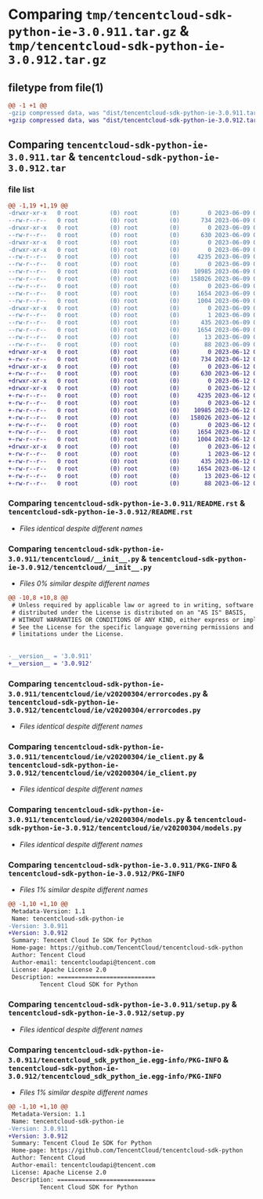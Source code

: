 # Comparing `tmp/tencentcloud-sdk-python-ie-3.0.911.tar.gz` & `tmp/tencentcloud-sdk-python-ie-3.0.912.tar.gz`

## filetype from file(1)

```diff
@@ -1 +1 @@
-gzip compressed data, was "dist/tencentcloud-sdk-python-ie-3.0.911.tar", last modified: Fri Jun  9 02:20:52 2023, max compression
+gzip compressed data, was "dist/tencentcloud-sdk-python-ie-3.0.912.tar", last modified: Mon Jun 12 03:05:26 2023, max compression
```

## Comparing `tencentcloud-sdk-python-ie-3.0.911.tar` & `tencentcloud-sdk-python-ie-3.0.912.tar`

### file list

```diff
@@ -1,19 +1,19 @@
-drwxr-xr-x   0 root         (0) root         (0)        0 2023-06-09 02:20:52.000000 tencentcloud-sdk-python-ie-3.0.911/
--rw-r--r--   0 root         (0) root         (0)      734 2023-06-09 02:20:52.000000 tencentcloud-sdk-python-ie-3.0.911/README.rst
-drwxr-xr-x   0 root         (0) root         (0)        0 2023-06-09 02:20:52.000000 tencentcloud-sdk-python-ie-3.0.911/tencentcloud/
--rw-r--r--   0 root         (0) root         (0)      630 2023-06-09 02:20:52.000000 tencentcloud-sdk-python-ie-3.0.911/tencentcloud/__init__.py
-drwxr-xr-x   0 root         (0) root         (0)        0 2023-06-09 02:20:52.000000 tencentcloud-sdk-python-ie-3.0.911/tencentcloud/ie/
-drwxr-xr-x   0 root         (0) root         (0)        0 2023-06-09 02:20:52.000000 tencentcloud-sdk-python-ie-3.0.911/tencentcloud/ie/v20200304/
--rw-r--r--   0 root         (0) root         (0)     4235 2023-06-09 02:20:52.000000 tencentcloud-sdk-python-ie-3.0.911/tencentcloud/ie/v20200304/errorcodes.py
--rw-r--r--   0 root         (0) root         (0)        0 2023-06-09 02:20:52.000000 tencentcloud-sdk-python-ie-3.0.911/tencentcloud/ie/v20200304/__init__.py
--rw-r--r--   0 root         (0) root         (0)    10985 2023-06-09 02:20:52.000000 tencentcloud-sdk-python-ie-3.0.911/tencentcloud/ie/v20200304/ie_client.py
--rw-r--r--   0 root         (0) root         (0)   158026 2023-06-09 02:20:52.000000 tencentcloud-sdk-python-ie-3.0.911/tencentcloud/ie/v20200304/models.py
--rw-r--r--   0 root         (0) root         (0)        0 2023-06-09 02:20:52.000000 tencentcloud-sdk-python-ie-3.0.911/tencentcloud/ie/__init__.py
--rw-r--r--   0 root         (0) root         (0)     1654 2023-06-09 02:20:52.000000 tencentcloud-sdk-python-ie-3.0.911/PKG-INFO
--rw-r--r--   0 root         (0) root         (0)     1004 2023-06-09 02:20:52.000000 tencentcloud-sdk-python-ie-3.0.911/setup.py
-drwxr-xr-x   0 root         (0) root         (0)        0 2023-06-09 02:20:52.000000 tencentcloud-sdk-python-ie-3.0.911/tencentcloud_sdk_python_ie.egg-info/
--rw-r--r--   0 root         (0) root         (0)        1 2023-06-09 02:20:52.000000 tencentcloud-sdk-python-ie-3.0.911/tencentcloud_sdk_python_ie.egg-info/dependency_links.txt
--rw-r--r--   0 root         (0) root         (0)      435 2023-06-09 02:20:52.000000 tencentcloud-sdk-python-ie-3.0.911/tencentcloud_sdk_python_ie.egg-info/SOURCES.txt
--rw-r--r--   0 root         (0) root         (0)     1654 2023-06-09 02:20:52.000000 tencentcloud-sdk-python-ie-3.0.911/tencentcloud_sdk_python_ie.egg-info/PKG-INFO
--rw-r--r--   0 root         (0) root         (0)       13 2023-06-09 02:20:52.000000 tencentcloud-sdk-python-ie-3.0.911/tencentcloud_sdk_python_ie.egg-info/top_level.txt
--rw-r--r--   0 root         (0) root         (0)       88 2023-06-09 02:20:52.000000 tencentcloud-sdk-python-ie-3.0.911/setup.cfg
+drwxr-xr-x   0 root         (0) root         (0)        0 2023-06-12 03:05:26.000000 tencentcloud-sdk-python-ie-3.0.912/
+-rw-r--r--   0 root         (0) root         (0)      734 2023-06-12 03:05:26.000000 tencentcloud-sdk-python-ie-3.0.912/README.rst
+drwxr-xr-x   0 root         (0) root         (0)        0 2023-06-12 03:05:26.000000 tencentcloud-sdk-python-ie-3.0.912/tencentcloud/
+-rw-r--r--   0 root         (0) root         (0)      630 2023-06-12 03:05:26.000000 tencentcloud-sdk-python-ie-3.0.912/tencentcloud/__init__.py
+drwxr-xr-x   0 root         (0) root         (0)        0 2023-06-12 03:05:26.000000 tencentcloud-sdk-python-ie-3.0.912/tencentcloud/ie/
+drwxr-xr-x   0 root         (0) root         (0)        0 2023-06-12 03:05:26.000000 tencentcloud-sdk-python-ie-3.0.912/tencentcloud/ie/v20200304/
+-rw-r--r--   0 root         (0) root         (0)     4235 2023-06-12 03:05:26.000000 tencentcloud-sdk-python-ie-3.0.912/tencentcloud/ie/v20200304/errorcodes.py
+-rw-r--r--   0 root         (0) root         (0)        0 2023-06-12 03:05:26.000000 tencentcloud-sdk-python-ie-3.0.912/tencentcloud/ie/v20200304/__init__.py
+-rw-r--r--   0 root         (0) root         (0)    10985 2023-06-12 03:05:26.000000 tencentcloud-sdk-python-ie-3.0.912/tencentcloud/ie/v20200304/ie_client.py
+-rw-r--r--   0 root         (0) root         (0)   158026 2023-06-12 03:05:26.000000 tencentcloud-sdk-python-ie-3.0.912/tencentcloud/ie/v20200304/models.py
+-rw-r--r--   0 root         (0) root         (0)        0 2023-06-12 03:05:26.000000 tencentcloud-sdk-python-ie-3.0.912/tencentcloud/ie/__init__.py
+-rw-r--r--   0 root         (0) root         (0)     1654 2023-06-12 03:05:26.000000 tencentcloud-sdk-python-ie-3.0.912/PKG-INFO
+-rw-r--r--   0 root         (0) root         (0)     1004 2023-06-12 03:05:26.000000 tencentcloud-sdk-python-ie-3.0.912/setup.py
+drwxr-xr-x   0 root         (0) root         (0)        0 2023-06-12 03:05:26.000000 tencentcloud-sdk-python-ie-3.0.912/tencentcloud_sdk_python_ie.egg-info/
+-rw-r--r--   0 root         (0) root         (0)        1 2023-06-12 03:05:26.000000 tencentcloud-sdk-python-ie-3.0.912/tencentcloud_sdk_python_ie.egg-info/dependency_links.txt
+-rw-r--r--   0 root         (0) root         (0)      435 2023-06-12 03:05:26.000000 tencentcloud-sdk-python-ie-3.0.912/tencentcloud_sdk_python_ie.egg-info/SOURCES.txt
+-rw-r--r--   0 root         (0) root         (0)     1654 2023-06-12 03:05:26.000000 tencentcloud-sdk-python-ie-3.0.912/tencentcloud_sdk_python_ie.egg-info/PKG-INFO
+-rw-r--r--   0 root         (0) root         (0)       13 2023-06-12 03:05:26.000000 tencentcloud-sdk-python-ie-3.0.912/tencentcloud_sdk_python_ie.egg-info/top_level.txt
+-rw-r--r--   0 root         (0) root         (0)       88 2023-06-12 03:05:26.000000 tencentcloud-sdk-python-ie-3.0.912/setup.cfg
```

### Comparing `tencentcloud-sdk-python-ie-3.0.911/README.rst` & `tencentcloud-sdk-python-ie-3.0.912/README.rst`

 * *Files identical despite different names*

### Comparing `tencentcloud-sdk-python-ie-3.0.911/tencentcloud/__init__.py` & `tencentcloud-sdk-python-ie-3.0.912/tencentcloud/__init__.py`

 * *Files 0% similar despite different names*

```diff
@@ -10,8 +10,8 @@
 # Unless required by applicable law or agreed to in writing, software
 # distributed under the License is distributed on an "AS IS" BASIS,
 # WITHOUT WARRANTIES OR CONDITIONS OF ANY KIND, either express or implied.
 # See the License for the specific language governing permissions and
 # limitations under the License.
 
 
-__version__ = '3.0.911'
+__version__ = '3.0.912'
```

### Comparing `tencentcloud-sdk-python-ie-3.0.911/tencentcloud/ie/v20200304/errorcodes.py` & `tencentcloud-sdk-python-ie-3.0.912/tencentcloud/ie/v20200304/errorcodes.py`

 * *Files identical despite different names*

### Comparing `tencentcloud-sdk-python-ie-3.0.911/tencentcloud/ie/v20200304/ie_client.py` & `tencentcloud-sdk-python-ie-3.0.912/tencentcloud/ie/v20200304/ie_client.py`

 * *Files identical despite different names*

### Comparing `tencentcloud-sdk-python-ie-3.0.911/tencentcloud/ie/v20200304/models.py` & `tencentcloud-sdk-python-ie-3.0.912/tencentcloud/ie/v20200304/models.py`

 * *Files identical despite different names*

### Comparing `tencentcloud-sdk-python-ie-3.0.911/PKG-INFO` & `tencentcloud-sdk-python-ie-3.0.912/PKG-INFO`

 * *Files 1% similar despite different names*

```diff
@@ -1,10 +1,10 @@
 Metadata-Version: 1.1
 Name: tencentcloud-sdk-python-ie
-Version: 3.0.911
+Version: 3.0.912
 Summary: Tencent Cloud Ie SDK for Python
 Home-page: https://github.com/TencentCloud/tencentcloud-sdk-python
 Author: Tencent Cloud
 Author-email: tencentcloudapi@tencent.com
 License: Apache License 2.0
 Description: ============================
         Tencent Cloud SDK for Python
```

### Comparing `tencentcloud-sdk-python-ie-3.0.911/setup.py` & `tencentcloud-sdk-python-ie-3.0.912/setup.py`

 * *Files identical despite different names*

### Comparing `tencentcloud-sdk-python-ie-3.0.911/tencentcloud_sdk_python_ie.egg-info/PKG-INFO` & `tencentcloud-sdk-python-ie-3.0.912/tencentcloud_sdk_python_ie.egg-info/PKG-INFO`

 * *Files 1% similar despite different names*

```diff
@@ -1,10 +1,10 @@
 Metadata-Version: 1.1
 Name: tencentcloud-sdk-python-ie
-Version: 3.0.911
+Version: 3.0.912
 Summary: Tencent Cloud Ie SDK for Python
 Home-page: https://github.com/TencentCloud/tencentcloud-sdk-python
 Author: Tencent Cloud
 Author-email: tencentcloudapi@tencent.com
 License: Apache License 2.0
 Description: ============================
         Tencent Cloud SDK for Python
```

